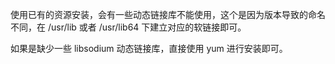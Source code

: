 使用已有的资源安装，会有一些动态链接库不能使用，这个是因为版本导致的命名不同，在 /usr/lib 或者 /usr/lib64 下建立对应的软链接即可。

如果是缺少一些 libsodium 动态链接库，直接使用 yum 进行安装即可。